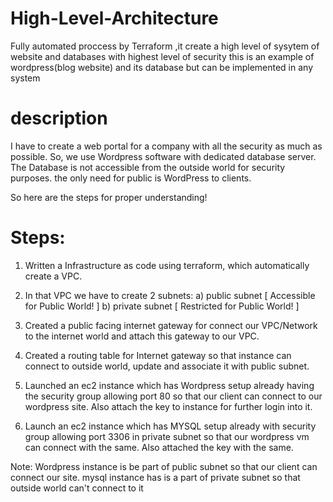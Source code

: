 # High-Level-Architecture  


Fully automated proccess by Terraform ,it create a high level of sysytem of website and databases with highest level of security
this is an example of wordpress(blog website) and its database but can be implemented in any system 
# description
I have to create a web portal for a company with all the security as much as possible.
So, we use Wordpress software with dedicated database server.
The Database is not  accessible from the outside world for security purposes.
the only need for public is WordPress to clients.

So here are the steps for proper understanding!

# Steps:
1) Written a Infrastructure as code using terraform, which automatically create a VPC.

2) In that VPC we have to create 2 subnets:
    a)  public  subnet [ Accessible for Public World! ] 
    b)  private subnet [ Restricted for Public World! ]

3) Created a public facing internet gateway for connect our VPC/Network to the internet world and attach this gateway to our VPC.

4) Created  a routing table for Internet gateway so that instance can connect to outside world, update and associate it with public subnet.

5) Launched an ec2 instance which has Wordpress setup already having the security group allowing  port 80 so that our client can connect to our wordpress site.
Also attach the key to instance for further login into it.

6) Launch an ec2 instance which has MYSQL setup already with security group allowing  port 3306 in private subnet so that our wordpress vm can connect with the same.
Also attached the key with the same.

Note: 
Wordpress instance is be part of public subnet so that our client can connect our site. 
mysql instance has is a part of private  subnet so that outside world can't connect to it
